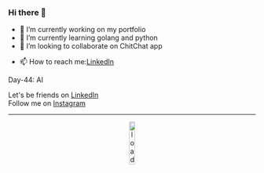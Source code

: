 <html>
<p align="center">

  
</p>
</html>

### Hi there 👋


<!-- **dianapulatova/dianapulatova** is a ✨ _special_ ✨ repository because its `README.md` (this file) appears on your GitHub profile. -->
<!-- 
Here are some ideas to get you started: -->

- 🔭 I’m currently working on my portfolio
- 🌱 I’m currently learning golang and python
- 👯 I’m looking to collaborate on ChitChat app
<!-- - 🤔 I’m looking for help with ... -->
<!-- - 💬 Ask me about anything. -->
- 📫 How to reach me:[LinkedIn](https://www.linkedin.com/in/diana-pulatova/)
<!-- - 😄 Pronouns: dai-a-nuh -->
<!-- - ⚡ Fun fact:  -->
<!-- Day-01: I'm enjoying 
[Fly Me To The Moon](https://www.youtube.com/watch?v=aGjdNVNAyvM) at the moment. -->
<!-- Day-02: I'm enjoying Dairy Free Mango Sorbet at the moment. -->
<!-- Day-03: ... -->
<!-- Day-04: Give me travel tips to Switzerland  -->
<!-- Day-05: Fly Me To The Moon -->
<!-- Day-06: Consistency is the key! -->
<!-- Day-08: Working on new project  -->
<!-- Day-09: Started new Face Recognition project -->
Day-44: AI 


Let's be friends on [LinkedIn](https://www.linkedin.com/in/diana-pulatova/)
<br>
Follow me on [Instagram](https://www.instagram.com/diana_pulatovaa/)
<hr>



<p align="center">
<img src="https://media.giphy.com/media/iGwIFdyvV3Xrimie3h/giphy.gif" alt="loading" width="15%">


</p>